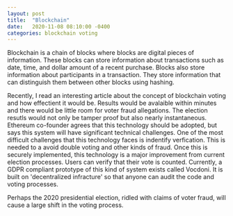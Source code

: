 ```yaml
---
layout: post
title:  "Blockchain"
date:   2020-11-08 08:10:00 -0400
categories: blockchain voting
---
```


Blockchain is a chain of blocks where blocks are digital pieces of information. These blocks can store information about transactions such as date, time, and dollar amount of a recent purchase. Blocks also store information about participants in a transaction. They store information that can distinguish them between other blocks using hashing.

Recently, I read an interesting article about the concept of blockchain voting and how effectient it would be. Results would be avalaible within minutes and there would be little room for voter fraud allegations. The election resutls would not only be tamper proof but also nearly instantaneous. Ethereum co-founder agrees that this technology should be adopted, but says this system will have significant technical challenges. One of the most difficult challenges that this technology faces is indentify verfication. This is needed to a avoid double voting and other kinds of fraud. Once this is securely implemented, this technology is a major improvement from current election processes. Users can verify that their vote is counted. Currently, a GDPR compliant prototype of this kind of system exists called Vocdoni. It is built on 'decentralized infracture' so that anyone can audit the code and voting processes.

Perhaps the 2020 presidential election, ridled with claims of voter fraud, will cause a large shift in the voting process.